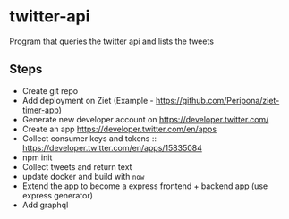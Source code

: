 # twitter-api
Program that queries the twitter api and lists the tweets

## Steps 

* Create git repo 
* Add deployment on Ziet (Example - https://github.com/Peripona/ziet-timer-app)
* Generate new developer account on https://developer.twitter.com/
* Create an app https://developer.twitter.com/en/apps
* Collect consumer keys and tokens :: https://developer.twitter.com/en/apps/15835084
* npm init 
* Collect tweets and return text
* update docker and build with `now`
* Extend the app to become a express frontend + backend app (use express generator)
* Add graphql